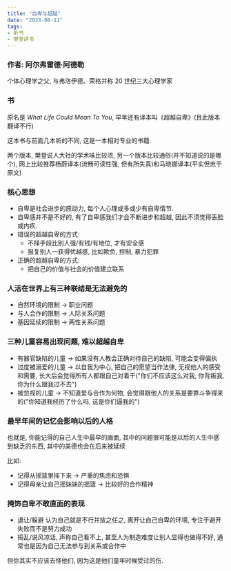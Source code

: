 ```yaml
---
title: "自卑与超越"
date: "2023-08-11"
tags:
- 听书
- 樊登讲书
---
```


### 作者: 阿尔弗雷德·阿德勒
个体心理学之父, 与弗洛伊德、荣格并称 20 世纪三大心理学家

### 书
原名是 *What Life Could Mean To You*, 早年还有译本叫《超越自卑》(且此版本翻译不行)

这本书与前面几本听的不同, 这是一本相对专业的书籍.

两个版本,  樊登说人大社的学术味比较浓, 另一个版本比较通俗(并不知道说的是哪个), 网上比较推荐杨蔚译本(流畅可读性强, 但有所失真)和马晓娜译本(平实但忠于原文)

### 核心思想
- 自卑是社会进步的原动力, 每个人心理或多或少有自卑情节.
- 自卑感并不是不好的, 有了自卑感我们才会不断进步和超越, 因此不须觉得丢脸或内疚.
- 错误的超越自卑的方式:
    - 不择手段比别人强/有钱/有地位, 才有安全感
    - 报复别人一获得优越感, 比如欺负, 控制, 暴力犯罪
- 正确的超越自卑的方式:
    - 把自己的价值与社会的价值建立联系

### 人活在世界上有三种联结是无法避免的
- 自然环境的限制 -> 职业问题
- 与人合作的限制 -> 人际关系问题
- 基因延续的限制 -> 两性关系问题


### 三种儿童容易出现问题, 难以超越自卑
- 有器官缺陷的儿童 -> 如果没有人教会正确对待自己的缺陷, 可能会变得偏执
- 过度被溺爱的儿童 -> 以自我为中心, 把自己的愿望当作法律, 无视他人的感受和需要, 长大后会觉得所有人都跟自己对着干("你们不应该这么对我, 你背叛我, 你为什么跟我过不去")
- 被忽视的儿童 -> 不知道爱与合作为何物, 会觉得跟他人的关系是要靠斗争得来的("你知道我经历了什么吗, 这是你们逼我的")

### 最早年间的记忆会影响以后的人格
也就是, 你能记得的自己人生中最早的画面, 其中的问题很可能是以后的人生中感到缺乏的东西, 其中的美德也会在后来被延续

比如:
- 记得从摇篮里摔下来 -> 严重的焦虑和恐惧
- 记得母亲让自己摇妹妹的摇篮 -> 比较好的合作精神

### 掩饰自卑不敢直面的表现
- 退让/躲避 认为自己就是不行并放之任之, 离开让自己自卑的环境, 专注于避开失败而不是努力成功
- 捣乱/说风凉话, 声称自己看不上, 甚至人为制造难度让别人显得也做得不好, 通常也是因为自己无法参与到关系或合作中

但你其实不应该去怪他们, 因为这是他们童年时候受过的伤.

